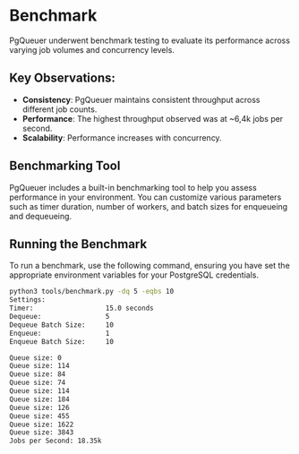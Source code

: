 # Benchmark

PgQueuer underwent benchmark testing to evaluate its performance across varying job volumes and concurrency levels.

## Key Observations:
- **Consistency**: PgQueuer maintains consistent throughput across different job counts.
- **Performance**: The highest throughput observed was at ~6,4k jobs per second.
- **Scalability**: Performance increases with concurrency.

## Benchmarking Tool

PgQueuer includes a built-in benchmarking tool to help you assess performance in your environment. You can customize various parameters such as timer duration, number of workers, and batch sizes for enqueueing and dequeueing.

## Running the Benchmark

To run a benchmark, use the following command, ensuring you have set the appropriate environment variables for your PostgreSQL credentials.

```bash
python3 tools/benchmark.py -dq 5 -eqbs 10
Settings:
Timer:                  15.0 seconds
Dequeue:                5
Dequeue Batch Size:     10
Enqueue:                1
Enqueue Batch Size:     10

Queue size: 0
Queue size: 114
Queue size: 84
Queue size: 74
Queue size: 114
Queue size: 184
Queue size: 126
Queue size: 455
Queue size: 1622
Queue size: 3843
Jobs per Second: 18.35k
```
